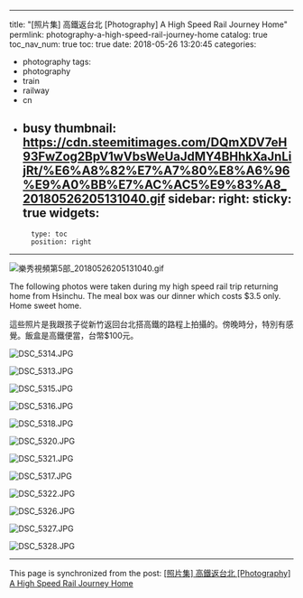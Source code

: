 
---
title: "[照片集] 高鐵返台北 [Photography] A High Speed Rail Journey Home"
permlink: photography-a-high-speed-rail-journey-home
catalog: true
toc_nav_num: true
toc: true
date: 2018-05-26 13:20:45
categories:
- photography
tags:
- photography
- train
- railway
- cn
- busy
thumbnail: https://cdn.steemitimages.com/DQmXDV7eH93FwZog2BpV1wVbsWeUaJdMY4BHhkXaJnLijRt/%E6%A8%82%E7%A7%80%E8%A6%96%E9%A0%BB%E7%AC%AC5%E9%83%A8_20180526205131040.gif
sidebar:
    right:
        sticky: true
widgets:
    -
        type: toc
        position: right
---


![樂秀視頻第5部_20180526205131040.gif](https://cdn.steemitimages.com/DQmXDV7eH93FwZog2BpV1wVbsWeUaJdMY4BHhkXaJnLijRt/%E6%A8%82%E7%A7%80%E8%A6%96%E9%A0%BB%E7%AC%AC5%E9%83%A8_20180526205131040.gif)

The following photos were taken during my high speed rail trip returning home from Hsinchu. The meal box was our dinner which costs $3.5 only. Home sweet home.

這些照片是我跟孩子從新竹返回台北搭高鐵的路程上拍攝的。傍晚時分，特別有感覺。飯盒是高鐵便當，台幣$100元。

![DSC_5314.JPG](https://cdn.steemitimages.com/DQmWoHQVAA8ebkJCsMGZPBsVE9eyseKcpkGrt5mbw2r4a9m/DSC_5314.JPG)

![DSC_5313.JPG](https://cdn.steemitimages.com/DQmReD8w9X3avH7DSeqGvvmgwUfKGUtLHK11KA2PPFXrUX3/DSC_5313.JPG)

![DSC_5315.JPG](https://cdn.steemitimages.com/DQmP4z3ftW5fU5p8BG1wd29mpgXZSSHF5McRfgPJHb5aqC3/DSC_5315.JPG)

![DSC_5316.JPG](https://cdn.steemitimages.com/DQmYbYq4f9N4HxUx4eFSSJioVaxkFwxvTU9zDiGtYPAsKsS/DSC_5316.JPG)

![DSC_5318.JPG](https://cdn.steemitimages.com/DQmZgbRbdNjaDH5bgMbwhbhzoi4UUEdti7BASbU8ik8QCqp/DSC_5318.JPG)

![DSC_5320.JPG](https://cdn.steemitimages.com/DQmRqcrBz1wVHAecwCeStQ57keuzmasRUDYP9PsVZa6czbM/DSC_5320.JPG)

![DSC_5321.JPG](https://cdn.steemitimages.com/DQmb2No8FcSMFmGe4GVemf55EiRKDueuDuimXVWuDjBGKKe/DSC_5321.JPG)

![DSC_5317.JPG](https://cdn.steemitimages.com/DQmPbXJApw8aALQxbSL9tz4NErJyzucYPVMmij4CZakR1p1/DSC_5317.JPG)

![DSC_5322.JPG](https://cdn.steemitimages.com/DQmU5ewkjbaEipCRqwxVXNhD1FtKstkVNkAc2KwBYFQPFoH/DSC_5322.JPG)

![DSC_5326.JPG](https://cdn.steemitimages.com/DQmcRCZNJGPWzEKCPvvojLQ8kZoCRnCxTW7rxPmqPNacCUf/DSC_5326.JPG)

![DSC_5327.JPG](https://cdn.steemitimages.com/DQmUkqLDonAbahMAPnmdA3k745MoRm7ea3tFC1EcD3UjzH5/DSC_5327.JPG)

![DSC_5328.JPG](https://cdn.steemitimages.com/DQmfNZfYdwD2Uf9rVpjZMdsEhiVGt8sYfgD9iTd31WFVUm4/DSC_5328.JPG)



- - -

This page is synchronized from the post: [[照片集] 高鐵返台北 [Photography] A High Speed Rail Journey Home](https://steemit.com/@deanliu/photography-a-high-speed-rail-journey-home)
